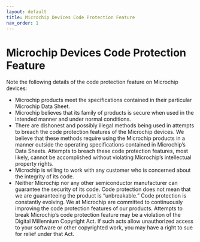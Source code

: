 ```yaml
---
layout: default
title: Microchip Devices Code Protection Feature
nav_order: 1
---
```

# Microchip Devices Code Protection Feature

Note the following details of the code protection feature on Microchip devices:

-   Microchip products meet the specifications contained in their particular Microchip Data Sheet.
-   Microchip believes that its family of products is secure when used in the intended manner and under normal conditions.
-   There are dishonest and possibly illegal methods being used in attempts to breach the code protection features of the Microchip devices. We believe that these methods require using the Microchip products in a manner outside the operating specifications contained in Microchip’s Data Sheets. Attempts to breach these code protection features, most likely, cannot be accomplished without violating Microchip’s intellectual property rights.
-   Microchip is willing to work with any customer who is concerned about the integrity of its code.
-   Neither Microchip nor any other semiconductor manufacturer can guarantee the security of its code. Code protection does not mean that we are guaranteeing the product is “unbreakable.” Code protection is constantly evolving. We at Microchip are committed to continuously improving the code protection features of our products. Attempts to break Microchip’s code protection feature may be a violation of the Digital Millennium Copyright Act. If such acts allow unauthorized access to your software or other copyrighted work, you may have a right to sue for relief under that Act.


